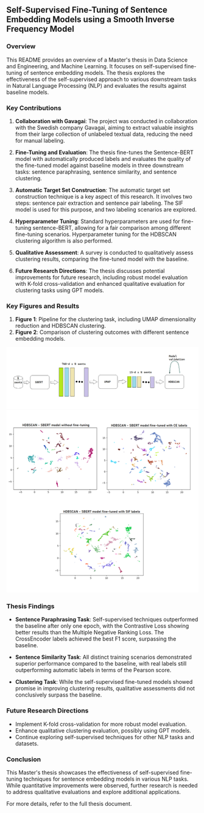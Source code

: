## Self-Supervised Fine-Tuning of Sentence Embedding Models using a Smooth Inverse Frequency Model

### Overview

This README provides an overview of a Master's thesis in Data Science and Engineering, and Machine Learning.
It focuses on self-supervised fine-tuning of sentence embedding models. The thesis explores the effectiveness of the self-supervised approach to various downstream tasks in Natural Language Processing (NLP) and evaluates the results against baseline models.

### Key Contributions

1. **Collaboration with Gavagai**: The project was conducted in collaboration with the Swedish company Gavagai, aiming to extract valuable insights from their large collection of unlabeled textual data, reducing the need for manual labeling.

2. **Fine-Tuning and Evaluation**: The thesis fine-tunes the Sentence-BERT model with automatically produced labels and evaluates the quality of the fine-tuned model against baseline models in three downstream tasks: sentence paraphrasing, sentence similarity, and sentence clustering.

3. **Automatic Target Set Construction**: The automatic target set construction technique is a key aspect of this research. It involves two steps: sentence pair extraction and sentence pair labeling. The SIF model is used for this purpose, and two labeling scenarios are explored.

4. **Hyperparameter Tuning**: Standard hyperparameters are used for fine-tuning sentence-BERT, allowing for a fair comparison among different fine-tuning scenarios. Hyperparameter tuning for the HDBSCAN clustering algorithm is also performed.

5. **Qualitative Assessment**: A survey is conducted to qualitatively assess clustering results, comparing the fine-tuned model with the baseline.

6. **Future Research Directions**: The thesis discusses potential improvements for future research, including robust model evaluation with K-fold cross-validation and enhanced qualitative evaluation for clustering tasks using GPT models.

### Key Figures and Results

1. **Figure 1**: Pipeline for the clustering task, including UMAP dimensionality reduction and HDBSCAN clustering.
2. **Figure 2**: Comparison of clustering outcomes with different sentence embedding models.

![Figure 1](clustering_pipe.png)
![Figure 2](clusters_visualization.png)


### Thesis Findings

- **Sentence Paraphrasing Task**: Self-supervised techniques outperformed the baseline after only one epoch, with the Contrastive Loss showing better results than the Multiple Negative Ranking Loss. The CrossEncoder labels achieved the best F1 score, surpassing the baseline.

- **Sentence Similarity Task**: All distinct training scenarios demonstrated superior performance compared to the baseline, with real labels still outperforming automatic labels in terms of the Pearson score.

- **Clustering Task**: While the self-supervised fine-tuned models showed promise in improving clustering results, qualitative assessments did not conclusively surpass the baseline.

### Future Research Directions

- Implement K-fold cross-validation for more robust model evaluation.
- Enhance qualitative clustering evaluation, possibly using GPT models.
- Continue exploring self-supervised techniques for other NLP tasks and datasets.

### Conclusion

This Master's thesis showcases the effectiveness of self-supervised fine-tuning techniques for sentence embedding models in various NLP tasks. While quantitative improvements were observed, further research is needed to address qualitative evaluations and explore additional applications.

For more details, refer to the full thesis document.
